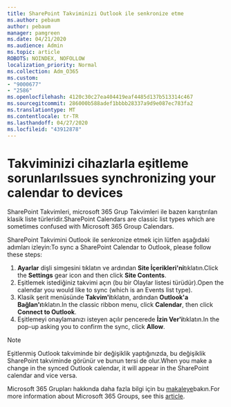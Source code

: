 ```yaml
---
title: SharePoint Takviminizi Outlook ile senkronize etme
ms.author: pebaum
author: pebaum
manager: pamgreen
ms.date: 04/21/2020
ms.audience: Admin
ms.topic: article
ROBOTS: NOINDEX, NOFOLLOW
localization_priority: Normal
ms.collection: Adm_O365
ms.custom:
- "9000677"
- "2586"
ms.openlocfilehash: 4120c30c27ea404419eaf4485d137b513314c467
ms.sourcegitcommit: 286000b588adef1bbbb28337a9d9e087ec783fa2
ms.translationtype: MT
ms.contentlocale: tr-TR
ms.lasthandoff: 04/27/2020
ms.locfileid: "43912878"
---
```

# <a name="issues-synchronizing-your-calendar-to-devices"></a><span data-ttu-id="e14f5-102">Takviminizi cihazlarla eşitleme sorunları</span><span class="sxs-lookup"><span data-stu-id="e14f5-102">Issues synchronizing your calendar to devices</span></span>

<span data-ttu-id="e14f5-103">SharePoint Takvimleri, microsoft 365 Grup Takvimleri ile bazen karıştırılan klasik liste türleridir.</span><span class="sxs-lookup"><span data-stu-id="e14f5-103">SharePoint Calendars are classic list types which are sometimes confused with Microsoft 365 Group Calendars.</span></span>

<span data-ttu-id="e14f5-104">SharePoint Takvimini Outlook ile senkronize etmek için lütfen aşağıdaki adımları izleyin:</span><span class="sxs-lookup"><span data-stu-id="e14f5-104">To sync a SharePoint Calendar to Outlook, please follow these steps:</span></span>

1. <span data-ttu-id="e14f5-105">**Ayarlar** dişli simgesini tıklatın ve ardından **Site İçerikleri'ni**tıklatın.</span><span class="sxs-lookup"><span data-stu-id="e14f5-105">Click the **Settings** gear icon and then click **Site Contents**.</span></span>
2. <span data-ttu-id="e14f5-106">Eşitlemek istediğiniz takvimi açın (bu bir Olaylar listesi türüdür).</span><span class="sxs-lookup"><span data-stu-id="e14f5-106">Open the calendar you would like to sync (which is an Events list type).</span></span>
3. <span data-ttu-id="e14f5-107">Klasik şerit menüsünde **Takvim'i**tıklatın, ardından **Outlook'a Bağlan'ı**tıklatın.</span><span class="sxs-lookup"><span data-stu-id="e14f5-107">In the classic ribbon menu, click **Calendar**, then click **Connect to Outlook**.</span></span>
4. <span data-ttu-id="e14f5-108">Eşitlemeyi onaylamanızı isteyen açılır pencerede **İzin Ver'i**tıklatın.</span><span class="sxs-lookup"><span data-stu-id="e14f5-108">In the pop-up asking you to confirm the sync, click **Allow**.</span></span>

>[!Note]
> <span data-ttu-id="e14f5-109">Eşitlenmiş Outlook takviminde bir değişiklik yaptığınızda, bu değişiklik SharePoint takviminde görünür ve bunun tersi de olur.</span><span class="sxs-lookup"><span data-stu-id="e14f5-109">When you make a change in the synced Outlook calendar, it will appear in the SharePoint calendar and vice versa.</span></span>

<span data-ttu-id="e14f5-110">Microsoft 365 Grupları hakkında daha fazla bilgi için bu [makaleye](https://support.office.com/article/Learn-about-Office-365-groups-b565caa1-5c40-40ef-9915-60fdb2d97fa2)bakın.</span><span class="sxs-lookup"><span data-stu-id="e14f5-110">For more information about Microsoft 365 Groups, see this [article](https://support.office.com/article/Learn-about-Office-365-groups-b565caa1-5c40-40ef-9915-60fdb2d97fa2).</span></span>
